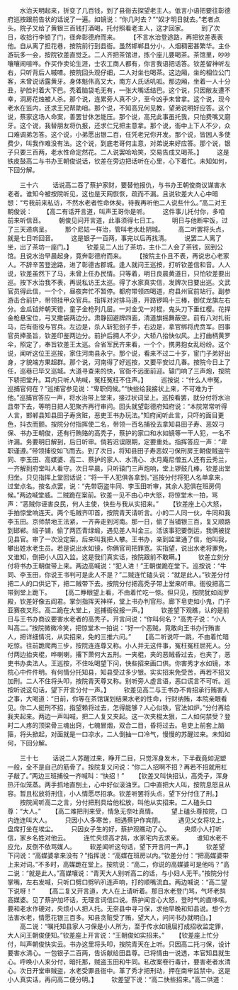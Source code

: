 <!-- { "loadSidebar": true } -->
　　水治天明起来，折变了几百钱，到了县衙去探望老主人。低言小语把要往彰德府巡按跟前告状的话说了一遍。如镜说：“你几时去？”“奴才明日就去。”老者点头。院子又给了黄银三百钱打酒喝，托付照看老主人，这才回家。
　　到了次日，收拾行李锁了门，径奔彰德府而来。
　　【不言水治登途路，再把钦差表表他。自从离了担花巷，按院前行到县衙。虽然邯郸县分小，人烟稠密甚繁华。主仆游玩多一会，按院钦差直觉乏。二人齐把茶馆进，拣个座儿要喝茶。茶馆里，吵吵嚷嚷闹喧哗。作买作卖论生涯，士农工商人都有，你言我语把话答。钦差留神听左右，只听背后人嘁喳。按院回头观仔细，二人对坐也喝茶。这边厢，坐的相位公门客，未曾说话露黄牙。身体魁伟高又大，南方人氏话叽呱。那边厢，坐着一人十分丑，驴脸衬着大下巴。秃着脑袋毛无有，一张大嘴话结巴。这个说，只因敝友遭不幸，洞房花烛被人杀。那个说，连累旁人真不少，至今凶手未曾拿。这个说，现今老水在监内，还求王兄帮助咱。那个说，不知高兄何见教，望弟说明好应答。这个说，蔡家这场人命案，善罢甘休怎能压。那个说，高兄此事虽托我，只怕费嘴又磨牙。这个说，我替朋友将仇报，还求仁兄把主意拿。那个说，衙中上下人不少，众口难调弟怎答。这个说，小弟愿出银二百，任凭老兄你开发。那个说，皆因人多使费少，叫我作难没有法。这个说，到底老哥何主意，对弟说来好应答。那个说，银子只要三百两，老水性命定然花。二人说罢哈哈笑，交易告成又喝茶。】
　　这是铁皮鼓高二与书办王朝俊说话，钦差在旁边把话听在心里，心下着忙。未知如何，下回分解。

　　三十六
　　话说高二吞了蔡护家财，要替他报仇，与书办王朝俊商议谋害水老者。谁知今被按院听见，这也是天网恢恢，疏而不漏。且说钦差大人心中暗想：“亏我前来私访，不然水老者性命休矣。待我再听他二人说些什么。”高二对王朝俊说：
　　【高二有话开言道，叫声王哥你是听。
　　这件事儿托付你，多咱前来听信音。
　　朝俊见问开言道，此事须得七日工。
　　明日与他断牢饭，过了三天递病呈。
　　那个尼姑一样治，管叫老水赴阴城。
　　高二听罢将头点，就是七日听回音。
　　这是银子一百两，事完以后再找清。
　　说罢二人离了坐，出了茶坊一座门。】
　　钦差见二人出了茶坊，主仆二人会了茶钱，回到公馆。且说水治早晨起身，竟奔彰德府而来。
　　【按院主仆且不表，再说忠心老家人。不辞辛苦登途路，进了彰德古郡城。逢人就问王巡按，打听钦差信和音。人人说，钦差虽然下了马，未曾上任办民情。只等着，明日良晨黄道日，只怕钦差要出巡。按下水治我不表，再说私访王太巡。得了水家真实信，发牌次日要出巡。文武官员得此信，一个个，昼夜奔忙不暂停。都府带领四喝道，府县州官前站行。副参游击合前护，带领挂甲众官兵。指挥对对排马道，开路锣鸣十三棒，御仗龙旗左右分。金瓜钺斧朝天镫，童子金枪列几层。一对金戈一对棍，鬼头刀下垂红樱。花捍金枪悬宝位，弓叉撒袋两边分。肃静回避牌四面，清道旗摇舞蔽空。前有八对扎街马，后有衙役与官兵。左边是，杀人斩犯刽子手，右边是，拿官绑将虎贲军。回事官员捧圣旨，钦差印鉴两边分。前护后拥人不少，大轿八抬快似风。上打曲柄黄罗伞，照定了，奉旨钦差王太巡。合省军民齐来看，一个个，携男抱女乱纷纷。这个说，闻听这位王巡按，家住河南县永宁。那个说，看来不过二十岁，宦门子弟好出身，才貌端方果超群。那个说，河南得了好巡按，又要平安过几春。按院今日上了任，巡巷已毕又巡城。大道寻查来的快，官衙不远面前迎。辕门响了三声炮，按院下轿把堂升。耳内只听人呐喊，冤枉冤枉不住声。】
　　巡按说：“什么人申冤，巡捕官何在？”巡捕官参见说：“卑职伺候。”“快些给我接状上来，不可难为于他。”巡捕官答应一声，将水治带上堂来，接过状词呈上。巡按看罢，就分付将水治且带下去，等明日把人犯聚齐再行审问。回头就望彰德府知府说：“本院常常听得人言，邯郸县知县田子寿贪赃，恶吏王书办玩法。”知府闻听此言，只吓的面目更色，抖衣而颤。按院分付指挥使二名，带领一百名捕役去拿知县田子寿、恶奴刁保、书办王朝俊，还有行贿赂的高秃子，蔡护的家口和水如镜等一干人犯，一名不许漏。务要明日解到，后日听审。倘若迟误限期，定要重处。指挥答应一声：“卑职谨遵。”带领捕役如飞而去。到了次日，将知县田子寿恶奴刁保刑房王朝俊贼盗牛同、李玉田、高媒婆、高二、蔡护的家人、水清心、水月庵尼僧五人还有云秀兰，一齐解到府堂叫人看守。次日早晨，只听辕门三声炮响，堂上锣鼓几棒，钦差出堂归坐。只见指挥上堂回话说：“将一干人犯俱各拿到。”巡按分付将犯人名单拿来，过堂点名。按名点罢，说：“先带窃盗牛同、李玉田听审，其余人犯俱在班房伺候。”两边喊堂威。二贼跪在案前。钦差一见不由心中大怒，将惊堂木一拍，骂声：“恶贼你诬害良民，何人主使，快些与我从实招来。”
　　【钦差座上心大怒，手拍惊堂响连天。两个毛贼齐叩首，按院青天请听言。小的二人同一伙，牛同和我李玉田。京师禁地王法紧，一齐奔走到河南。那一日，偷了当铺银三百，复又顺路到邯郸。缎子铺，偷了两匹青绿缎，遇见差人叫金三。活该事犯要倒运，我俩被捉见县官。审了一次没定案，后来叫我把人攀。王书办，亲到监里通了信，他叫我，攀出姓水老生员。若是说出水如镜，你俩官司把罪宽。实指望，说出水老将罪免，又谁知，倒把小人囚入监。这是我们真实话，按院跟前不敢瞒。】
　　钦差立刻分付将书办王朝俊带上来。两边高喊说：“犯人进！”王朝俊跪在堂下。巡按说：“牛同、李玉田，你说王书判可是此人不是？”二贼连忙磕头说：“就是此人。”钦差分付把二人的口供记下，把二贼带下去。按院分付把高秃子带上堂来听审。衙役把高二带到堂上跪下。
　　【高二睁眼望上看，不由着忙吃一惊。但只见，按院犹如阎罗殿，钦差好像五阎君。掌剑指挥天神样，堂上书办判官形。廊下皂吏如小鬼，门子亚赛夜叉形。高二跪在大堂上，巡捕衙役报一声。】
　　钦差望下观瞧，认的是前日与王书办商议要害水老者的高秃子。开言问说：“你叫何名？”高秃子说：“小人叫高二。”按院微微冷笑，把惊堂木一拍说：“好一个恶贼，竟敢向王书办行贿害人，把详细情况，从实招来，免的三推六问。”
　　【高二听说吓一跳，不由着忙暗吃惊。往前跪爬两三步，按院连连尊又称。小人并无这件事，冤枉冤枉屈死人。分付两边抬夹棍，哗喇喇，撂下萧何大五刑。一夹棍，夹的恶贼昏过去，也夹了，恶吏书办卖法人。王巡按，不住吆喝望下问，快些招来画口供。你害秀才水如镜，本院心中件件明。有何情分托知县，知县受过多少银。实实招来免受苦，再若不招又加刑。二人不住将头叩，按院青天尊又称。别听旁人虚言语，恶口谎言不可听。巡按听说这句话，望下开言分付一声。】
　　钦差见高二与王书办不肯招承行贿害人之事，大喝道：“日前，你等在茶馆谋划结果水老的性命，行财纳贿，本院亲眼看见。你二人挺刑不招，指望赖将过去，怎得能够？人心似铁，官法如炉。”分付再给我夹起来。两边一声叫喊，把二人复又夹起。这一次夹棍太狠，二人如何禁受？登时二人疼的顶梁骨三魂出窍，七魄冒烟，双合二目，昏将过去。皂吏上前套上脑箍，将头掀起，对面就是一口凉水，二人倒抽一口冷气，慢慢的苏醒过来。未知如何，下回分解。

　　三十七
　　话说二人苏醒过来，睁开二目，只觉浑身发木，下半截竟如泥塑一般，全不是自己的筋骨了。按院复又问说：“你二人招啊不招？再若不招就用杠子敲了。”两边三班捕役一齐喊叫：“快招！”
　　【钦差又叫快招认，高秃子，浑身热汗似笼蒸。两手抓地直刨土，心中好似滚油烹。口中直把大人叫，按院息怒且从容。暂且松放将刑住，小人情愿尽招承。钦差听罢将头点，望下分付住了刑。】
　　按院闻听高二之言，分付把刑具给他松放，叫他从实招来。二人磕头口尊：“大人。”
　　【高二难把刑来受，情急无奈吐真情。
　　望上磕头尊按院，口内连连叫大人。
　　只因小人多寒苦，相遇蔡护作宾朋。
　　遇见父女将坟上，盘席打坐在埃尘。
　　只因女子生的好，蔡护观瞧动了心。
　　央烦小人打听信，家乡名姓对他云。
　　连忙央烦高才鸹，水家宅内去求亲。
　　谁知水老不应允，反倒不依骂媒人。
　　软差闻听这句话，望下开言问一声。】
　　钦差望下问说：“高媒婆拿来没有？”指挥说：“高媒在班房以内。”钦差分付：“把高媒婆带上来对词。”不多时，高媒跪在堂上。按院说：“高二，你说的高媒婆可是他吗？”高二说：“就是此人。”高媒嚷说：“青天大人别听高二的话，与小妇人无干。”按院分付掌嘴，左右发喊，只听口劈口劈叭叭连声响，打的顺嘴流血。两边喊说：“高二望下说呀！”
　　【高二复又开言道，大人在上请听着。那日水老登门骂，气坏老鸹高媒婆。见了蔡护加坏话，无理言词信口说。蔡护闻言心大怒，登时气的直哆嗦。要和老水作硬对，央烦小人把人托。无奈县中寻刁保，求他早晚和知县说。想个方法害水老，情愿花银三百多。知县贪赃受了贿，望大人，问问书办就明白。】
　　高二说：“嘱托知县家人刁保是小人所为，至于传水如镜屈打成招收监定罪，大人问王朝俊便知。”钦差座上开言说：“王朝俊如实招来。”
　　【钦差座上忙分付，叫声朝俊快实云。书办这里将头叩，按院青天在上听。只因高二托刁保，设计要害水清心。一包银子二百两，告诉献给田县尊。已将情由一说透，本官知县就生心。呼唤小人来分付，暗托那，贼盗玉田和牛同。私改案卷行毒计，要害老者水清心。次日开堂审贼盗，水老受罪县衙中。革了秀才把刑动，押在南牢监禁中。这是小人真实话，再问高二便分明。】
　　钦差望下说：“高二快些招来。”高二供道：
